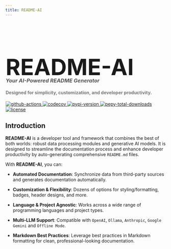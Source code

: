```yaml
---
title: README-AI
---
```


<!-- Styled Heading Section -->
<div style="text-align: left; padding: 1px; border-radius: 5px;">
  <h1 style="font-size: 5em; margin-bottom: 10px;"><strong>README-AI</strong></h1>
  <h3 style="font-style: italic; color: #555; margin-top: -20px;">Your AI-Powered README Generator</h3>
  <h4 style="color: #777;">Designed for simplicity, customization, and developer productivity.</h4>
  <div style="margin-top: 5px;">
    <a href="https://github.com/eli64s/readme-ai/actions">
      <img src="https://img.shields.io/github/actions/workflow/status/eli64s/readme-ai/release-pipeline.yml?logo=githubactions&label=CICD&logoColor=white&color=4169E1" alt="github-actions">
    </a>
    <a href="https://app.codecov.io/gh/eli64s/readme-ai">
      <img src="https://img.shields.io/codecov/c/github/eli64s/readme-ai?logo=codecov&logoColor=white&label=Coverage&color=5D4ED3" alt="codecov">
    </a>
    <a href="https://pypi.python.org/pypi/readmeai/">
      <img src="https://img.shields.io/pypi/v/readmeai?logo=Python&logoColor=white&label=PyPI&color=7934C5" alt="pypi-version">
    </a>
    <a href="https://www.pepy.tech/projects/readmeai">
      <img src="https://img.shields.io/pepy/dt/readmeai?logo=PyPI&logoColor=white&label=Downloads&color=9400D3" alt="pepy-total-downloads">
    </a>
    <a href="https://opensource.org/license/mit/">
      <img src="https://img.shields.io/github/license/eli64s/readme-ai?logo=opensourceinitiative&logoColor=white&label=License&color=8A2BE2" alt="license">
    </a>
  </div>
</div>

<!--
---

1. [Introduction](#introduction)
2. [Key Features](#key-features)
3. [Quick Start](#quick-start)
4. [Installation](#installation)
5. [Usage](#usage)
6. [Contributing](#contributing)
7. [License](#license)

-->

## Introduction

**README-AI** is a developer tool and framework that combines the best of both worlds: robust data processing modules and generative AI models. It is designed to streamline the documentation process and enhance developer productivity by auto-generating comprehensive `README.md` files.

With **README-AI**, you can:

- **Automated Documentation**: Synchronize data from third-party sources and generates documentation automatically.

- **Customization & Flexibility**: Dozens of options for styling/formatting, badges, header designs, and more.

- **Language & Project Agnostic**: Works across a wide range of programming languages and project types.

- **Multi-LLM Support**: Compatible with `OpenAI`,  `Ollama`,  `Anthropic`,  `Google Gemini` and `Offline Mode`.

* **Markdown Best Practices**: Leverage best practices in Markdown formatting for clean, professional-looking documentation.

<!--
## Why Use README-AI?

<div class="grid cards" markdown>

- :fontawesome-brands-html5: __HTML__ for content and structure
- :fontawesome-brands-js: __JavaScript__ for interactivity
- :fontawesome-brands-css3: __CSS__ for text running out of boxes
- :fontawesome-brands-internet-explorer: __Internet Explorer__ ... huh?

</div>
-->
